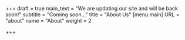 +++
draft = true
main_text = "We are updating our site and will be back soon!"
subtitle = "Coming soon..."
title = "About Us"
[menu.main]
URL = "about"
name = "About"
weight = 2

+++
